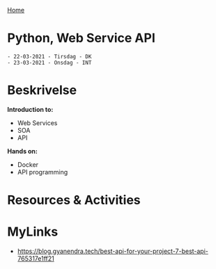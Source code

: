 [Home](modul-4-2.md)
# Python, Web Service API
    - 22-03-2021 - Tirsdag - DK
    - 23-03-2021 - Onsdag - INT

# Beskrivelse
**Introduction to:**
- Web Services
- SOA
- API

**Hands on:**
- Docker
- API programming

# Resources & Activities


# MyLinks
- https://blog.gyanendra.tech/best-api-for-your-project-7-best-api-765317e1ff21
